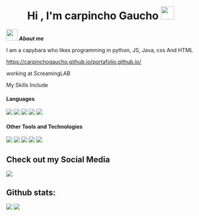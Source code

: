 <h1 align="center"><b>Hi , I'm carpincho Gaucho </b><img src="https://tenor.com/es/view/frieren-waving-stark-waving-sousou-no-frieren-waving-waving-hello-fern-gif-11404743612620961521" width="35"></h1>
<!--  -->


<img src="https://tenor.com/es/view/frieren-anime-frieren-elf-awkward-sousou-no-frieren-gif-11976038336936474804" width="30px">&nbsp;***About me***

I am a capybara who likes programming in python, JS, Java, css And HTML

https://carpinchogaucho.github.io/portafolio.github.io/

<span> 
 
working at ScreamingLAB 

</span>

 My Skills Include

<h4> Languages </h4>
<span> 
  <img src="https://img.shields.io/badge/HTML5-E34F26?style=for-the-badge&logo=html5&logoColor=white">
  <img src="https://img.shields.io/badge/CSS3-1572B6?style=for-the-badge&logo=css3&logoColor=white">
 
  <img src="https://img.shields.io/badge/JavaScript-F7DF1E?style=for-the-badge&logo=javascript&logoColor=black">
  <img src="https://img.shields.io/badge/Java-ED8B00?style=for-the-badge&logo=java&logoColor=white">
  <img src="https://img.shields.io/badge/python-3670A0?style=for-the-badge&logo=python&logoColor=ffdd54">
 
</span>


<h4> Other Tools and Technologies </h4>
<span>
  <img src="https://img.shields.io/badge/Git-F05032?style=for-the-badge&logo=git&logoColor=white">
  <img src="https://img.shields.io/badge/node.js-6DA55F?style=for-the-badge&logo=node.js&logoColor=white">
  <img src="https://img.shields.io/badge/Visual%20Studio%20Code-0078d7.svg?style=for-the-badge&logo=visual-studio-code&logoColor=white">
  <img src="https://img.shields.io/badge/Discord-%235865F2.svg?style=for-the-badge&logo=discord&logoColor=white">
  <img src="https://img.shields.io/badge/github-%23121011.svg?style=for-the-badge&logo=github&logoColor=white">
  


</span>

## Check out my Social Media

<a href= "https://x.com/dev_carpincho">
    <img src="https://img.shields.io/badge/X-%23000000.svg?style=for-the-badge&logo=X&logoColor=white">
</a>

<h2>Github stats:</h2> 

[![](https://github-readme-stats.vercel.app/api?username=carpinchogaucho&show_icons=true&theme=tokyonight&hide_border=true&locale=en)](https://github.com/carpinchogaucho)
[![](https://github-readme-streak-stats.herokuapp.com/?user=carpinchogaucho&theme=material-palenight)](https://github.com/carpinchogaucho)
</div>


